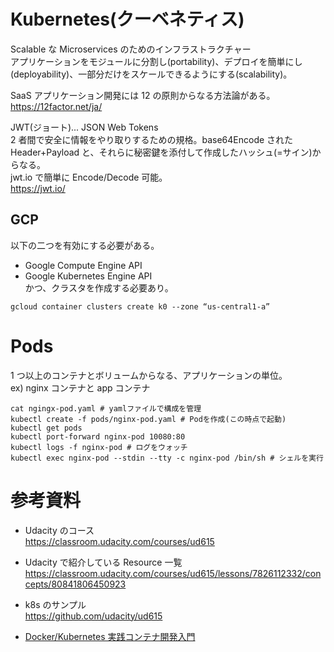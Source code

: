 # Kubernetes(クーベネティス)

Scalable な Microservices のためのインフラストラクチャー  
アプリケーションをモジュールに分割し(portability)、デプロイを簡単にし(deployability)、一部分だけをスケールできるようにする(scalability)。

SaaS アプリケーション開発には 12 の原則からなる方法論がある。  
https://12factor.net/ja/

JWT(ジョート)... JSON Web Tokens  
2 者間で安全に情報をやり取りするための規格。base64Encode された Header+Payload と、それらに秘密鍵を添付して作成したハッシュ(=サイン)からなる。  
jwt.io で簡単に Encode/Decode 可能。  
https://jwt.io/

## GCP

以下の二つを有効にする必要がある。

- Google Compute Engine API
- Google Kubernetes Engine API  
  かつ、クラスタを作成する必要あり。

```console:
gcloud container clusters create k0 --zone “us-central1-a”
```

# Pods

1 つ以上のコンテナとボリュームからなる、アプリケーションの単位。  
ex) nginx コンテナと app コンテナ

```console:
cat ngingx-pod.yaml # yamlファイルで構成を管理
kubectl create -f pods/nginx-pod.yaml # Podを作成(この時点で起動)
kubectl get pods
kubectl port-forward nginx-pod 10080:80
kubectl logs -f nginx-pod # ログをウォッチ
kubectl exec nginx-pod --stdin --tty -c nginx-pod /bin/sh # シェルを実行
```

# 参考資料

- Udacity のコース  
  https://classroom.udacity.com/courses/ud615

- Udacity で紹介している Resource 一覧
  https://classroom.udacity.com/courses/ud615/lessons/7826112332/concepts/80841806450923

- k8s のサンプル  
  https://github.com/udacity/ud615

- [Docker/Kubernetes 実践コンテナ開発入門](https://amzn.to/2QvmkTm)
